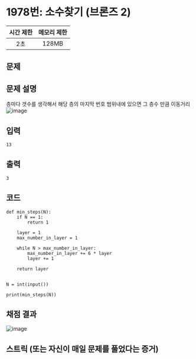 # 1978번: 소수찾기 (브론즈 2)
|시간 제한|메모리 제한|
|:--:|:--:|
|2초|128MB|

## 문제


## 문제 설명
층마다 갯수를 생각해서 해당 층의 마지막 번호 범위내에 있으면 그 층수 만큼 이동거리
![image](https://github.com/hoooooony/gomars/assets/112807899/0375eb33-95e9-4884-90ce-915c1ce6efba)


## 입력
```
13
```

## 출력
```
3
```
## 코드
```
def min_steps(N):
    if N == 1:
        return 1

    layer = 1
    max_number_in_layer = 1

    while N > max_number_in_layer:
        max_number_in_layer += 6 * layer
        layer += 1

    return layer


N = int(input())

print(min_steps(N))

```

## 채점 결과
![image](https://github.com/hoooooony/gomars/assets/112807899/8b028178-e95d-4f0a-b50b-e7ed5724709c)

## 스트릭 (또는 자신이 매일 문제를 풀었다는 증거)
